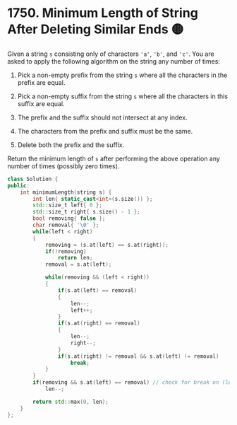 # 1750. Minimum Length of String After Deleting Similar Ends 🟡

Given a string ```s``` consisting only of characters ```'a'```, ```'b'```, and ```'c'```. You are asked to apply the following algorithm on the string any number of times:

1. Pick a non-empty prefix from the string ```s``` where all the characters in the prefix are equal.

2. Pick a non-empty suffix from the string ```s``` where all the characters in this suffix are equal.

3. The prefix and the suffix should not intersect at any index.

4. The characters from the prefix and suffix must be the same.

5. Delete both the prefix and the suffix.

Return the minimum length of ```s``` after performing the above operation any number of times (possibly zero times).

```cpp
class Solution {
public:
    int minimumLength(string s) {
        int len{ static_cast<int>(s.size()) };
        std::size_t left{ 0 };
        std::size_t right{ s.size() - 1 };
        bool removing{ false };
        char removal{ '\0' };
        while(left < right)
        {
            removing = (s.at(left) == s.at(right));
            if(!removing)
                return len;
            removal = s.at(left);

            while(removing && (left < right))
            {
                if(s.at(left) == removal)
                {
                    len--;
                    left++;
                }
                if(s.at(right) == removal)
                {
                    len--;
                    right--;
                }
                if(s.at(right) != removal && s.at(left) != removal)
                    break;
            }
        }
        if(removing && s.at(left) == removal) // check for break on (left < right) remaining character
            len--;

        return std::max(0, len);
    }
};
```

